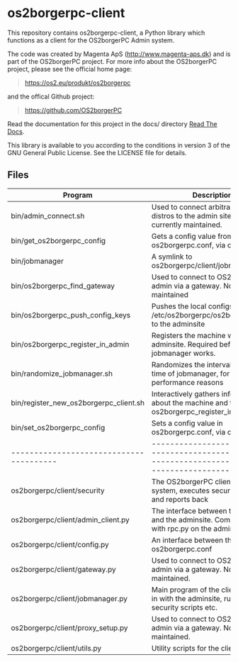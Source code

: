 # os2borgerpc-client

This repository contains os2borgerpc-client, a Python library which functions as a
client for the OS2borgerPC Admin system.

The code was created by Magenta ApS (http://www.magenta-aps.dk) and is part of the
OS2borgerPC project. For more info about the OS2borgerPC project, please see the 
official home page:

> https://os2.eu/produkt/os2borgerpc

and the offical Github project:

> https://github.com/OS2borgerPC

Read the documentation for this project in the docs/ directory
[Read The Docs](https://os2borgerpc-client.readthedocs.io).

This library is available to you according to the conditions in version 3 of
the GNU General Public License. See the LICENSE file for details.

## Files

Program                                | Description
---------------------------------------|-------------------------------------------------------------------------------------------------
bin/admin_connect.sh                   | Used to connect arbitrary Debian distros to the admin site. Not currently maintained.
bin/get_os2borgerpc_config             | Gets a config value from os2borgerpc.conf, via config.py
bin/jobmanager                         | A symlink to os2borgerpc/client/jobmanager.py
bin/os2borgerpc_find_gateway           | Used to connect to OS2borgerPC-admin via a gateway. Not currently maintained
bin/os2borgerpc_push_config_keys       | Pushes the local configs in /etc/os2borgerpc/os2borgerpc.conf to the adminsite
bin/os2borgerpc_register_in_admin      | Registers the machine with the adminsite. Required before jobmanager works.
bin/randomize_jobmanager.sh            | Randomizes the interval and start time of jobmanager, for performance reasons
bin/register_new_os2borgerpc_client.sh | Interactively gathers information about the machine and then runs os2borgerpc_register_in_admin
bin/set_os2borgerpc_config             | Sets a config value in os2borgerpc.conf, via config.py
---------------------------------------|-------------------------------------------------------------------------------------------------
os2borgerpc/client/security            | The OS2borgerPC client security system, executes security scripts and reports back
os2borgerpc/client/admin_client.py     | The interface between the client and the adminsite. Communicates with rpc.py on the admin site
os2borgerpc/client/config.py           | An interface between the client and os2borgerpc.conf
os2borgerpc/client/gateway.py          | Used to connect to OS2borgerPC-admin via a gateway. Not currently maintained.
os2borgerpc/client/jobmanager.py       | Main program of the client: Checks in with the adminsite, run scripts, security scripts etc.
os2borgerpc/client/proxy_setup.py      | Used to connect to OS2borgerPC-admin via a gateway. Not currently maintained.
os2borgerpc/client/utils.py            | Utility scripts for the client
